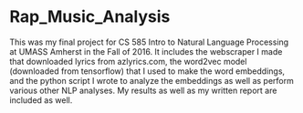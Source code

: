 # Rap_Music_Analysis

This was my final project for CS 585 Intro to Natural Language Processing at UMASS Amherst in the Fall of 2016. It includes the webscraper I made that downloaded lyrics from azlyrics.com, the word2vec model (downloaded from tensorflow) that I used to make the word embeddings, and the python script I wrote to analyze the embeddings as well as perform various other NLP analyses. My results as well as my written report are included as well. 
